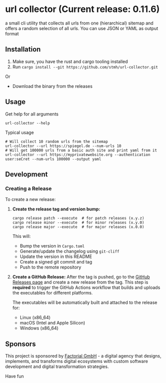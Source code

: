 # url collector (Current release: 0.11.6)

a small cli utility that collects all urls from one (hierarchical) sitemap and offers a random selection of all urls. You can use JSON or YAML as output format

## Installation


1. Make sure, you have the rust and cargo tooling installed
2. Run `cargo install --git https://github.com/stmh/url-collector.git`

Or 

* Download the binary from the releases

## Usage

Get help for all arguments

```shell
url-collector --help
```

Typical usage

```shell
# Will collect 10 random urls from the sitemap
url-collector --url https://spiegel.de --num-urls 10   
# Will get 100000 urls from a basic auth site and print yaml from it
url-collector --url https://myprivatewebsite.org --authentication user:seCret --num-urls 100000 --output yaml
```

## Development

### Creating a Release

To create a new release:

1. **Create the release tag and version bump:**
   ```shell
   cargo release patch --execute  # for patch releases (x.y.z)
   cargo release minor --execute  # for minor releases (x.y.0)
   cargo release major --execute  # for major releases (x.0.0)
   ```
   
   This will:
   - Bump the version in `Cargo.toml`
   - Generate/update the changelog using `git-cliff`
   - Update the version in this README
   - Create a signed git commit and tag
   - Push to the remote repository

2. **Create a GitHub Release:**
   After the tag is pushed, go to the [GitHub Releases page](https://github.com/stmh/url-collector/releases) and create a new release from the tag. This step is **required** to trigger the GitHub Actions workflow that builds and uploads the executables for different platforms.

   The executables will be automatically built and attached to the release for:
   - Linux (x86_64)
   - macOS (Intel and Apple Silicon)
   - Windows (x86_64)

## Sponsors

This project is sponsored by [Factorial GmbH](https://www.factorial.io) - a digital agency that designs, implements, and transforms digital ecosystems with custom software development and digital transformation strategies.

Have fun
